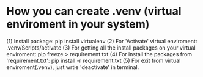 # How you can create .venv (virtual enviroment in your system)
(1) Install package: pip install virtualenv
(2) For 'Activate' virtual enviroment: .venv/Scripts/activate
(3) For getting all the install packages on your virtual enviroment: pip freeze > requirement.txt
(4) For install the packages from 'requirement.txt': pip install -r requirement.txt
(5) For exit from virtual enviroment(.venv), just wrtie 'deactivate' in terminal.